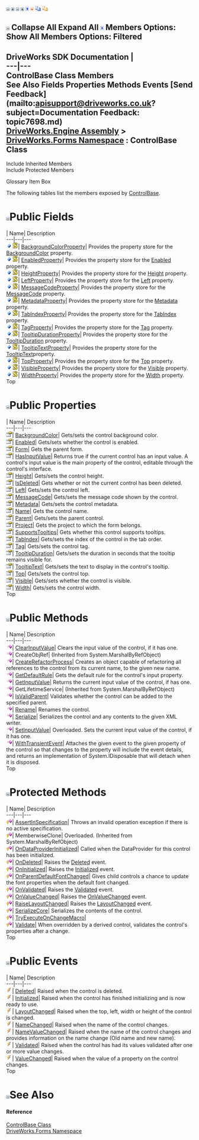 ![](dotnetimages/collapse.gif) ![](dotnetimages/expand.gif) ![](dotnetimages/collapse.gif) ![](dotnetimages/expand.gif) ![](dotnetimages/drpdown.gif) ![](dotnetimages/drpdown_orange.gif) ![](dotnetimages/copycode.gif) ![](dotnetimages/copycodeHighlight.gif)

![](dotnetimages/collapse.gif) Collapse All Expand All ![](dotnetimages/drpdown.gif) Members Options: Show All  Members Options: Filtered   
---  
DriveWorks SDK Documentation  |   
---|---  
ControlBase Class Members   
See Also Fields Properties Methods Events [Send Feedback](mailto:apisupport@driveworks.co.uk?subject=Documentation Feedback: topic7698.md)  
[DriveWorks.Engine Assembly](topic2156.md) > [DriveWorks.Forms Namespace](topic7266.md) : ControlBase Class  
---  
  
Include Inherited Members    
Include Protected Members  


Glossary Item Box

The following tables list the members exposed by [ControlBase](topic7698.md).

# ![](dotnetimages/collapse.gif)Public Fields

| Name| Description  
---|---|---  
![Public Field](dotnetimages/publicField.gif)![static \(Shared in Visual Basic\)](dotnetimages/static.gif)| [BackgroundColorProperty](topic7746.md)| Provides the property store for the [BackgroundColor](topic7726.md) property.   
![Public Field](dotnetimages/publicField.gif)![static \(Shared in Visual Basic\)](dotnetimages/static.gif)| [EnabledProperty](topic7747.md)| Provides the property store for the [Enabled](topic7727.md) property.   
![Public Field](dotnetimages/publicField.gif)![static \(Shared in Visual Basic\)](dotnetimages/static.gif)| [HeightProperty](topic7748.md)| Provides the property store for the [Height](topic7730.md) property.   
![Public Field](dotnetimages/publicField.gif)![static \(Shared in Visual Basic\)](dotnetimages/static.gif)| [LeftProperty](topic7749.md)| Provides the property store for the [Left](topic7732.md) property.   
![Public Field](dotnetimages/publicField.gif)![static \(Shared in Visual Basic\)](dotnetimages/static.gif)| [MessageCodeProperty](topic7750.md)| Provides the property store for the [MessageCode](topic7733.md) property.   
![Public Field](dotnetimages/publicField.gif)![static \(Shared in Visual Basic\)](dotnetimages/static.gif)| [MetadataProperty](topic7751.md)| Provides the property store for the [Metadata](topic7734.md) property.   
![Public Field](dotnetimages/publicField.gif)![static \(Shared in Visual Basic\)](dotnetimages/static.gif)| [TabIndexProperty](topic7752.md)| Provides the property store for the [TabIndex](topic7739.md) property.   
![Public Field](dotnetimages/publicField.gif)![static \(Shared in Visual Basic\)](dotnetimages/static.gif)| [TagProperty](topic7753.md)| Provides the property store for the [Tag](topic7740.md) property.   
![Public Field](dotnetimages/publicField.gif)![static \(Shared in Visual Basic\)](dotnetimages/static.gif)| [TooltipDurationProperty](topic7754.md)| Provides the property store for the [TooltipDuration](topic7741.md) property.   
![Public Field](dotnetimages/publicField.gif)![static \(Shared in Visual Basic\)](dotnetimages/static.gif)| [TooltipTextProperty](topic7755.md)| Provides the property store for the [TooltipText](topic7742.md)property.   
![Public Field](dotnetimages/publicField.gif)![static \(Shared in Visual Basic\)](dotnetimages/static.gif)| [TopProperty](topic7756.md)| Provides the property store for the [Top](topic7743.md) property.   
![Public Field](dotnetimages/publicField.gif)![static \(Shared in Visual Basic\)](dotnetimages/static.gif)| [VisibleProperty](topic7757.md)| Provides the property store for the [Visible](topic7744.md) property.   
![Public Field](dotnetimages/publicField.gif)![static \(Shared in Visual Basic\)](dotnetimages/static.gif)| [WidthProperty](topic7758.md)| Provides the property store for the [Width](topic7745.md) property.   
Top

# ![](dotnetimages/collapse.gif)Public Properties

| Name| Description  
---|---|---  
![Public Property](dotnetimages/publicProperty.gif)| [BackgroundColor](topic7726.md)| Gets/sets the control background color.   
![Public Property](dotnetimages/publicProperty.gif)| [Enabled](topic7727.md)| Gets/sets whether the control is enabled.   
![Public Property](dotnetimages/publicProperty.gif)| [Form](topic7728.md)| Gets the parent form.   
![Public Property](dotnetimages/publicProperty.gif)| [HasInputValue](topic7729.md)| Returns true if the current control has an input value. A control's input value is the main property of the control, editable through the control's interface.   
![Public Property](dotnetimages/publicProperty.gif)| [Height](topic7730.md)| Gets/sets the control height.   
![Public Property](dotnetimages/publicProperty.gif)| [IsDeleted](topic7731.md)| Gets whether or not the current control has been deleted.   
![Public Property](dotnetimages/publicProperty.gif)| [Left](topic7732.md)| Gets/sets the control left.   
![Public Property](dotnetimages/publicProperty.gif)| [MessageCode](topic7733.md)| Gets/sets the message code shown by the control.   
![Public Property](dotnetimages/publicProperty.gif)| [Metadata](topic7734.md)| Gets/sets the control metadata.   
![Public Property](dotnetimages/publicProperty.gif)| [Name](topic7735.md)| Gets the control name.   
![Public Property](dotnetimages/publicProperty.gif)| [Parent](topic7736.md)| Gets/sets the parent control.   
![Public Property](dotnetimages/publicProperty.gif)| [Project](topic7737.md)| Gets the project to which the form belongs.   
![Public Property](dotnetimages/publicProperty.gif)| [SupportsTooltips](topic7738.md)| Gets whether this control supports tooltips.   
![Public Property](dotnetimages/publicProperty.gif)| [TabIndex](topic7739.md)| Gets/sets the index of the control in the tab order.   
![Public Property](dotnetimages/publicProperty.gif)| [Tag](topic7740.md)| Gets/sets the control tag.   
![Public Property](dotnetimages/publicProperty.gif)| [TooltipDuration](topic7741.md)| Gets/sets the duration in seconds that the tooltip remains visible for.   
![Public Property](dotnetimages/publicProperty.gif)| [TooltipText](topic7742.md)| Gets/sets the text to display in the control's tooltip.   
![Public Property](dotnetimages/publicProperty.gif)| [Top](topic7743.md)| Gets/sets the control top.   
![Public Property](dotnetimages/publicProperty.gif)| [Visible](topic7744.md)| Gets/sets whether the control is visible.   
![Public Property](dotnetimages/publicProperty.gif)| [Width](topic7745.md)| Gets/sets the control width.   
Top

# ![](dotnetimages/collapse.gif)Public Methods

| Name| Description  
---|---|---  
![Public Method](dotnetimages/publicMethod.gif)| [ClearInputValue](topic7705.md)| Clears the input value of the control, if it has one.   
![Public Method](dotnetimages/publicMethod.gif)| CreateObjRef|  (Inherited from System.MarshalByRefObject)  
![Public Method](dotnetimages/publicMethod.gif)| [CreateRefactorProcess](topic7706.md)| Creates an object capable of refactoring all references to the control from its current name, to the given new name.   
![Public Method](dotnetimages/publicMethod.gif)| [GetDefaultRule](topic7707.md)| Gets the default rule for the control's input property.   
![Public Method](dotnetimages/publicMethod.gif)| [GetInputValue](topic7708.md)| Returns the current input value of the control, if has one.   
![Public Method](dotnetimages/publicMethod.gif)| GetLifetimeService|  (Inherited from System.MarshalByRefObject)  
![Public Method](dotnetimages/publicMethod.gif)| [IsValidParent](topic7709.md)| Validates whether the control can be added to the specified parent.   
![Public Method](dotnetimages/publicMethod.gif)| [Rename](topic7717.md)| Renames the control.   
![Public Method](dotnetimages/publicMethod.gif)| [Serialize](topic7718.md)| Serializes the control and any contents to the given XML writer.   
![Public Method](dotnetimages/publicMethod.gif)| [SetInputValue](topic7720.md)| Overloaded. Sets the current input value of the control, if it has one.   
![Public Method](dotnetimages/publicMethod.gif)| [WithTransientEvent](topic7725.md)| Attaches the given event to the given property of the control so that changes to the property will include the event details, and returns an implementation of System.IDisposable that will detach when it is disposed.   
Top

# ![](dotnetimages/collapse.gif)Protected Methods

| Name| Description  
---|---|---  
![Protected Method](dotnetimages/protectedMethod.gif)| [AssertInSpecification](topic7704.md)| Throws an invalid operation exception if there is no active specification.   
![Protected Method](dotnetimages/protectedMethod.gif)| MemberwiseClone| Overloaded. (Inherited from System.MarshalByRefObject)  
![Protected Method](dotnetimages/protectedMethod.gif)| [OnDataProviderInitialized](topic7710.md)| Called when the DataProvider for this control has been initialized.   
![Protected Method](dotnetimages/protectedMethod.gif)| [OnDeleted](topic7711.md)| Raises the [Deleted](topic7759.md) event.   
![Protected Method](dotnetimages/protectedMethod.gif)| [OnInitialized](topic7712.md)| Raises the [Initialized](topic7760.md) event.   
![Protected Method](dotnetimages/protectedMethod.gif)| [OnParentDefaultFontChanged](topic7713.md)| Gives child controls a chance to update the font properties when the default font changed.   
![Protected Method](dotnetimages/protectedMethod.gif)| [OnValidated](topic7714.md)| Raises the [Validated](topic7764.md) event.   
![Protected Method](dotnetimages/protectedMethod.gif)| [OnValueChanged](topic7715.md)| Raises the [OnValueChanged](topic7715.md) event.   
![Protected Method](dotnetimages/protectedMethod.gif)| [RaiseLayoutChanged](topic7716.md)| Raises the [LayoutChanged](topic7761.md) event.   
![Protected Method](dotnetimages/protectedMethod.gif)| [SerializeCore](topic7719.md)| Serializes the contents of the control.   
![Protected Method](dotnetimages/protectedMethod.gif)| [TryExecuteOnChangeMacro](topic7723.md)|   
![Protected Method](dotnetimages/protectedMethod.gif)| [Validate](topic7724.md)| When overridden by a derived control, validates the control's properties after a change.   
Top

# ![](dotnetimages/collapse.gif)Public Events

| Name| Description  
---|---|---  
![Public Event](dotnetimages/publicEvent.gif)| [Deleted](topic7759.md)| Raised when the control is deleted.   
![Public Event](dotnetimages/publicEvent.gif)| [Initialized](topic7760.md)| Raised when the control has finished initializing and is now ready to use.   
![Public Event](dotnetimages/publicEvent.gif)| [LayoutChanged](topic7761.md)| Raised when the top, left, width or height of the control is changed.   
![Public Event](dotnetimages/publicEvent.gif)| [NameChanged](topic7762.md)| Raised when the name of the control changes.   
![Public Event](dotnetimages/publicEvent.gif)| [NameValueChanged](topic7763.md)| Raised when the name of the control changes and provides information on the name change (Old name and new name).   
![Public Event](dotnetimages/publicEvent.gif)| [Validated](topic7764.md)| Raised when the control has had its values validated after one or more value changes.   
![Public Event](dotnetimages/publicEvent.gif)| [ValueChanged](topic7765.md)| Raised when the value of a property on the control changes.   
Top

# ![](dotnetimages/collapse.gif)See Also

#### Reference

[ControlBase Class](topic7698.md)   
[DriveWorks.Forms Namespace](topic7266.md)



